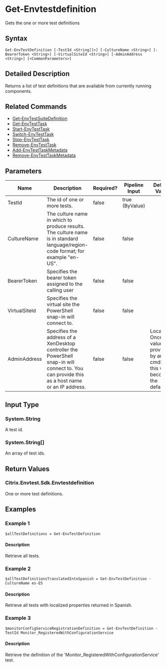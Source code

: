 ﻿
# Get-Envtestdefinition
Gets the one or more test definitions
## Syntax
```
Get-EnvTestDefinition [-TestId <String[]>] [-CultureName <String>] [-BearerToken <String>] [-VirtualSiteId <String>] [-AdminAddress <String>] [<CommonParameters>]
```
## Detailed Description
Returns a list of test definitions that are available from currently running components.


## Related Commands

* [Get-EnvTestSuiteDefinition](./Get-EnvTestSuiteDefinition/)
* [Get-EnvTestTask](./Get-EnvTestTask/)
* [Start-EnvTestTask](./Start-EnvTestTask/)
* [Switch-EnvTestTask](./Switch-EnvTestTask/)
* [Stop-EnvTestTask](./Stop-EnvTestTask/)
* [Remove-EnvTestTask](./Remove-EnvTestTask/)
* [Add-EnvTestTaskMetadata](./Add-EnvTestTaskMetadata/)
* [Remove-EnvTestTaskMetadata](./Remove-EnvTestTaskMetadata/)
## Parameters
| Name   | Description | Required? | Pipeline Input | Default Value |
| --- | --- | --- | --- | --- |
| TestId | The id of one or more tests. | false | true (ByValue) |  |
| CultureName | The culture name in which to produce results. The culture name is in standard language/region-code format; for example "en-US". | false | false |  |
| BearerToken | Specifies the bearer token assigned to the calling user | false | false |  |
| VirtualSiteId | Specifies the virtual site the PowerShell snap-in will connect to. | false | false |  |
| AdminAddress | Specifies the address of a XenDesktop controller the PowerShell snap-in will connect to. You can provide this as a host name or an IP address. | false | false | Localhost. Once a value is provided by any cmdlet, this value becomes the default. |

## Input Type

### System.String
A test id.
### System.String\[\]
An array of test ids.
## Return Values

### Citrix.Envtest.Sdk.Envtestdefinition
One or more test definitions.
## Examples

### Example 1
```
$allTestDefinitions = Get-EnvTestDefinition
```
#### Description
Retrieve all tests.
### Example 2
```
$allTestDefinitionsTranslatedIntoSpanish = Get-EnvTestDefinition -CultureName es-ES
```
#### Description
Retrieve all tests with localized properties returned in Spanish.
### Example 3
```
$monitorConfigServiceRegistrationDefinition = Get-EnvTestDefinition -TestId Monitor_RegisteredWithConfigurationService
```
#### Description
Retrieve the definition of the 'Monitor\_RegisteredWithConfigurationService' test.

